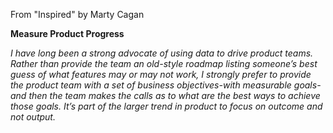 From "Inspired" by Marty Cagan

**Measure Product Progress**

*I have long been a strong advocate of using data to drive product teams.  Rather than provide the team an old-style roadmap listing someone’s best guess of what features may or may not work, I strongly prefer to provide the product team with a set of business objectives-with measurable goals-and then the team makes the calls as to what are the best ways to achieve those goals.  It’s part of the larger trend in product to focus on outcome and not output.*

